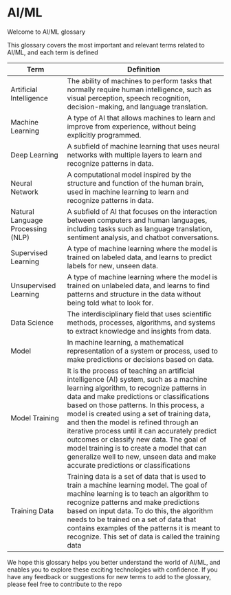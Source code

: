 # AI/ML
Welcome to AI/ML glossary 

This glossary covers the most important and relevant terms related to AI/ML, and each term is defined

| Term | Definition |
| --- | --- |
| Artificial Intelligence | The ability of machines to perform tasks that normally require human intelligence, such as visual perception, speech recognition, decision-making, and language translation. |
| Machine Learning | A type of AI that allows machines to learn and improve from experience, without being explicitly programmed. |
| Deep Learning | A subfield of machine learning that uses neural networks with multiple layers to learn and recognize patterns in data. |
| Neural Network | A computational model inspired by the structure and function of the human brain, used in machine learning to learn and recognize patterns in data. |
| Natural Language Processing (NLP) | A subfield of AI that focuses on the interaction between computers and human languages, including tasks such as language translation, sentiment analysis, and chatbot conversations. |
| Supervised Learning | A type of machine learning where the model is trained on labeled data, and learns to predict labels for new, unseen data. |
| Unsupervised Learning | A type of machine learning where the model is trained on unlabeled data, and learns to find patterns and structure in the data without being told what to look for. |
| Data Science | The interdisciplinary field that uses scientific methods, processes, algorithms, and systems to extract knowledge and insights from data. |
| Model | In machine learning, a mathematical representation of a system or process, used to make predictions or decisions based on data. |
| Model Training |  It is the process of teaching an artificial intelligence (AI) system, such as a machine learning algorithm, to recognize patterns in data and make predictions or classifications based on those patterns. In this process, a model is created using a set of training data, and then the model is refined through an iterative process until it can accurately predict outcomes or classify new data. The goal of model training is to create a model that can generalize well to new, unseen data and make accurate predictions or classifications
| Training Data | Training data is a set of data that is used to train a machine learning model. The goal of machine learning is to teach an algorithm to recognize patterns and make predictions based on input data. To do this, the algorithm needs to be trained on a set of data that contains examples of the patterns it is meant to recognize. This set of data is called the training data
We hope this glossary helps you better understand the world of AI/ML, and enables you to explore these exciting technologies with confidence. If you have any feedback or suggestions for new terms to add to the glossary, please feel free to contribute to the repo
